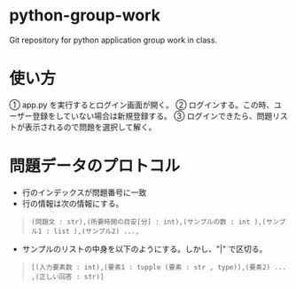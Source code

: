 # python-group-work
Git repository for python application group work in class.

# 使い方
① app.py を実行するとログイン画面が開く。
② ログインする。この時、ユーザー登録をしていない場合は新規登録する。
③ ログインできたら、問題リストが表示されるので問題を選択して解く。

# 問題データのプロトコル
- 行のインデックスが問題番号に一致
- 行の情報は次の情報にする。
> `(問題文 : str),(所要時間の目安[分] : int),(サンプルの数 : int ),(サンプル1 : list ),(サンプル2) ...,`
- サンプルのリストの中身を以下のようにする。しかし、"|" で区切る。
> `[(入力要素数 : int),(要素1 : tupple (要素 : str , type)),(要素2) ... ,(正しい回答 : str)]`
